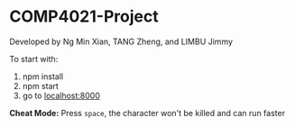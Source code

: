 # COMP4021-Project

Developed by Ng Min Xian, TANG Zheng, and LIMBU Jimmy   

To start with:
1. npm install
2. npm start
3. go to [localhost:8000](http://localhost:8000)

**Cheat Mode:**
Press `space`, the character won't be killed and can run faster

